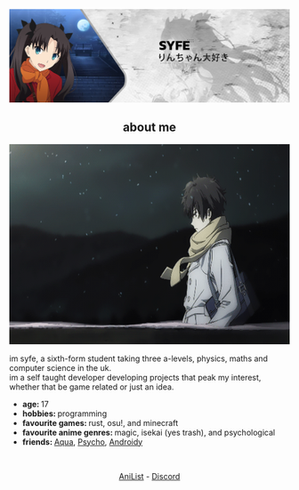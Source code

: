 <!--
**ItsSyfe/ItsSyfe** is a ✨ _special_ ✨ repository because its `README.md` (this file) appears on your GitHub profile.
-->
<img src="banner.png" alt="banner">

<div align="center">
    <h2>about me</h2>
	<div align="right">
		<img src="aboutme.gif" height="360" alt="about me">
	</div>
	<div align="left">
		<p>im syfe, a sixth-form student taking three a-levels, physics, maths and computer science in the uk.<br>im a self taught developer developing projects that peak my interest, whether that be game related or just an idea.</p>
		<ul>
			<li><b>age: </b>17</li>
			<li><b>hobbies: </b>programming</li>
			<li><b>favourite games: </b>rust, osu!, and minecraft</li>
			<li><b>favourite anime genres: </b>magic, isekai (yes trash), and psychological</li>
			<li><b>friends: </b><a href="https://github.com/AquaPlaysYT">Aqua</a>, <a href="https://github.com/PsychoPast">Psycho</a>, <a href="https://github.com/SiLeNSwOrD">Androidy</a></li>
		</ul>
	</div>
</div>
<br>
<div align="center">
	<p><a href="https://anilist.co/user/ItsSyfe/">AniList</a> - <a href="https://dsc.bio/syfe">Discord</a></p>
</div>

